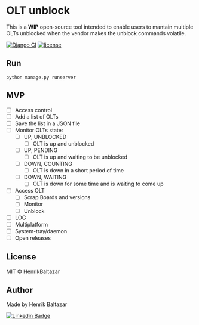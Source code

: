 # OLT unblock
This is a **WIP** open-source tool intended to enable users to mantain multiple OLTs unblocked when the vendor makes the unblock commands volatile.

[![Django CI](https://github.com/HenrikBaltazar/OLTunblock/actions/workflows/django.yml/badge.svg)](https://github.com/HenrikBaltazar/OLTunblock/actions/workflows/django.yml) [![license](https://img.shields.io/github/license/HenrikBaltazar/OLTunblock.svg)]()  


## Run
```python manage.py runserver```

## MVP
- [ ] Access control
- [ ] Add a list of OLTs
- [ ] Save the list in a JSON file
- [ ] Monitor OLTs state:
  - [ ] UP, UNBLOCKED
    - [ ] OLT is up and unblocked
  - [ ] UP, PENDING
    - [ ] OLT is up and waiting to be unblocked
  - [ ] DOWN, COUNTING
    - [ ] OLT is down in a short period of time
  - [ ] DOWN, WAITING
    - [ ] OLT is down for some time and is waiting to come up
- [ ] Access OLT
  - [ ] Scrap Boards and versions
  - [ ] Monitor
  - [ ] Unblock
- [ ] LOG
- [ ] Multiplatform
- [ ] System-tray/daemon
- [ ] Open releases 

## License
MIT © HenrikBaltazar

## Author
Made by Henrik Baltazar

[![Linkedin Badge](https://img.shields.io/badge/-Henrik-blue?style=flat-square&logo=Linkedin&logoColor=white&link=https://www.linkedin.com/in/henrik-baltazar-163923127/)](https://www.linkedin.com/in/henrik-baltazar-163923127/) 